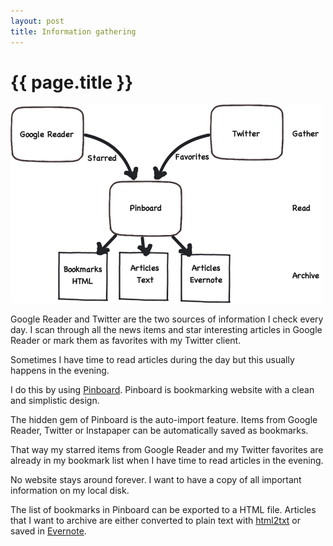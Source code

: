 ```yaml
---
layout: post
title: Information gathering
---
```

# {{ page.title }}

![Pinboard.png](/img/Pinboard.png)

Google Reader and Twitter are the two sources of information I check every day. I scan through all the news items and star interesting articles in Google Reader or mark them as favorites with my Twitter client.

Sometimes I have time to read articles during the day but this usually happens in the evening.

I do this by using [Pinboard][]. Pinboard is bookmarking website with a clean and simplistic design.

The hidden gem of Pinboard is the auto-import feature. Items from Google Reader, Twitter or Instapaper can be automatically saved as bookmarks.

That way my starred items from Google Reader and my Twitter favorites are already in my bookmark list when I have time to read articles in the evening.

No website stays around forever. I want to have a copy of all important information on my local disk. 

The list of bookmarks in Pinboard can be exported to a HTML file. Articles that I want to archive are either converted to plain text with [html2txt][] or saved in [Evernote][].  

[Pinboard]:http://pinboard.in 
[html2txt]:http://www.aaronsw.com/2002/html2text/
[Evernote]:http://www.evernote.com
